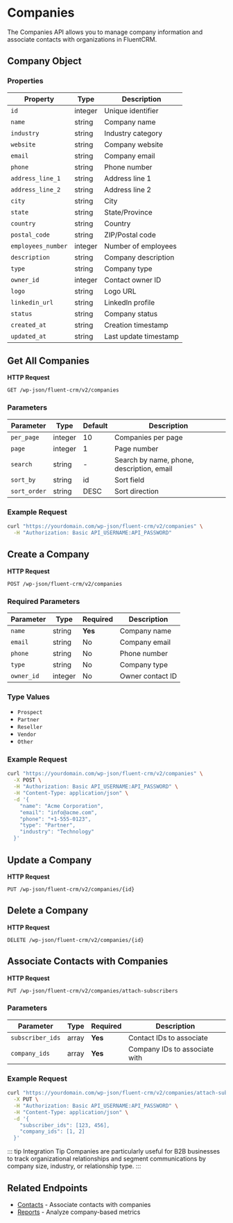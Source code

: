 # Companies

The Companies API allows you to manage company information and associate contacts with organizations in FluentCRM.

## Company Object

### Properties

| Property | Type | Description |
|----------|------|-------------|
| `id` | integer | Unique identifier |
| `name` | string | Company name |
| `industry` | string | Industry category |
| `website` | string | Company website |
| `email` | string | Company email |
| `phone` | string | Phone number |
| `address_line_1` | string | Address line 1 |
| `address_line_2` | string | Address line 2 |
| `city` | string | City |
| `state` | string | State/Province |
| `country` | string | Country |
| `postal_code` | string | ZIP/Postal code |
| `employees_number` | integer | Number of employees |
| `description` | string | Company description |
| `type` | string | Company type |
| `owner_id` | integer | Contact owner ID |
| `logo` | string | Logo URL |
| `linkedin_url` | string | LinkedIn profile |
| `status` | string | Company status |
| `created_at` | string | Creation timestamp |
| `updated_at` | string | Last update timestamp |

## Get All Companies

**HTTP Request**
```
GET /wp-json/fluent-crm/v2/companies
```

### Parameters

| Parameter | Type | Default | Description |
|-----------|------|---------|-------------|
| `per_page` | integer | 10 | Companies per page |
| `page` | integer | 1 | Page number |
| `search` | string | - | Search by name, phone, description, email |
| `sort_by` | string | id | Sort field |
| `sort_order` | string | DESC | Sort direction |

### Example Request

```bash
curl "https://yourdomain.com/wp-json/fluent-crm/v2/companies" \
  -H "Authorization: Basic API_USERNAME:API_PASSWORD"
```

## Create a Company

**HTTP Request**
```
POST /wp-json/fluent-crm/v2/companies
```

### Required Parameters

| Parameter | Type | Required | Description |
|-----------|------|----------|-------------|
| `name` | string | **Yes** | Company name |
| `email` | string | No | Company email |
| `phone` | string | No | Phone number |
| `type` | string | No | Company type |
| `owner_id` | integer | No | Owner contact ID |

### Type Values
- `Prospect`
- `Partner` 
- `Reseller`
- `Vendor`
- `Other`

### Example Request

```bash
curl "https://yourdomain.com/wp-json/fluent-crm/v2/companies" \
  -X POST \
  -H "Authorization: Basic API_USERNAME:API_PASSWORD" \
  -H "Content-Type: application/json" \
  -d '{
    "name": "Acme Corporation",
    "email": "info@acme.com",
    "phone": "+1-555-0123",
    "type": "Partner",
    "industry": "Technology"
  }'
```

## Update a Company

**HTTP Request**
```
PUT /wp-json/fluent-crm/v2/companies/{id}
```

## Delete a Company

**HTTP Request**
```
DELETE /wp-json/fluent-crm/v2/companies/{id}
```

## Associate Contacts with Companies

**HTTP Request**
```
PUT /wp-json/fluent-crm/v2/companies/attach-subscribers
```

### Parameters

| Parameter | Type | Required | Description |
|-----------|------|----------|-------------|
| `subscriber_ids` | array | **Yes** | Contact IDs to associate |
| `company_ids` | array | **Yes** | Company IDs to associate with |

### Example Request

```bash
curl "https://yourdomain.com/wp-json/fluent-crm/v2/companies/attach-subscribers" \
  -X PUT \
  -H "Authorization: Basic API_USERNAME:API_PASSWORD" \
  -H "Content-Type: application/json" \
  -d '{
    "subscriber_ids": [123, 456],
    "company_ids": [1, 2]
  }'
```

::: tip Integration Tip
Companies are particularly useful for B2B businesses to track organizational relationships and segment communications by company size, industry, or relationship type.
:::

## Related Endpoints

- [Contacts](/rest-api/contacts) - Associate contacts with companies
- [Reports](/rest-api/reports) - Analyze company-based metrics
